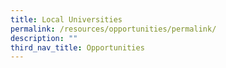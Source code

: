 ```yaml
---
title: Local Universities
permalink: /resources/opportunities/permalink/
description: ""
third_nav_title: Opportunities
---
```

